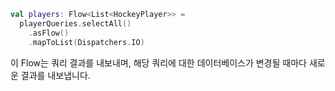 ```kotlin
val players: Flow<List<HockeyPlayer>> = 
  playerQueries.selectAll()
    .asFlow()
    .mapToList(Dispatchers.IO)
```

이 Flow는 쿼리 결과를 내보내며, 해당 쿼리에 대한 데이터베이스가 변경될 때마다 새로운 결과를 내보냅니다.
